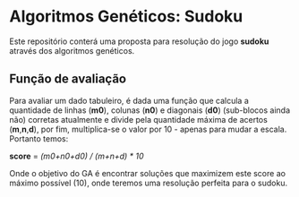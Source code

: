 # Algoritmos Genéticos: Sudoku
Este repositório conterá uma proposta para resolução do jogo **sudoku** através dos
algoritmos genéticos.

## Função de avaliação
Para avaliar um dado tabuleiro, é dada uma função que calcula a quantidade de linhas (**m0**),
colunas (**n0**) e diagonais (**d0**) (sub-blocos ainda não) corretas atualmente e divide pela quantidade
máxima de acertos (**m**,**n**,**d**), por fim, multiplica-se o valor por 10 - apenas para mudar a escala.
Portanto temos:

**score** = _(m0+n0+d0) / (m+n+d) * 10_

Onde o objetivo do GA é encontrar soluções que maximizem este score ao máximo possível (10), onde teremos
uma resolução perfeita para o sudoku.
